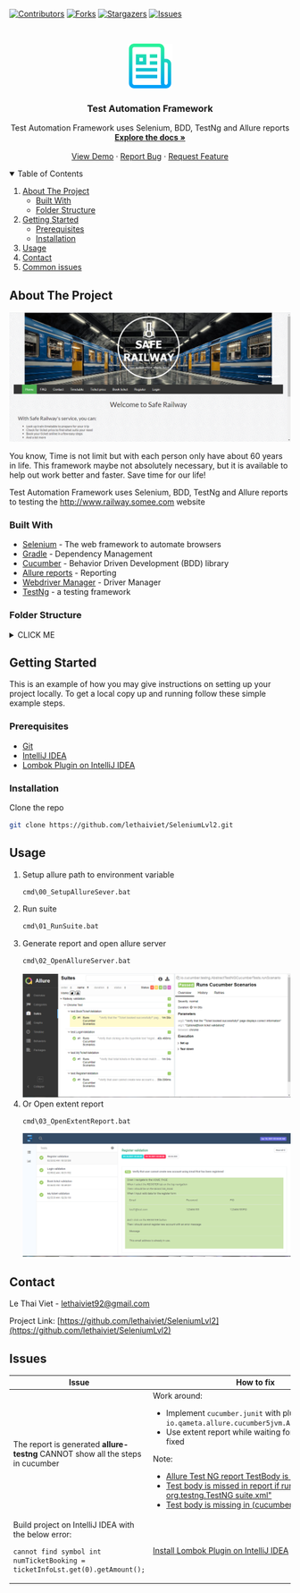 [![Contributors][contributors-shield]][contributors-url]
[![Forks][forks-shield]][forks-url]
[![Stargazers][stars-shield]][stars-url]
[![Issues][issues-shield]][issues-url]



<!-- PROJECT LOGO -->
<br />
<p align="center">
  <a href="https://github.com/lethaiviet/SeleniumLvl2">
    <img src="images/logo.png" alt="Logo" width="80" height="80">
  </a>

<h3 align="center">Test Automation Framework</h3>

  <p align="center">
    Test Automation Framework uses Selenium, BDD, TestNg and Allure reports
    <br />
    <a href="https://github.com/lethaiviet/SeleniumLvl2"><strong>Explore the docs »</strong></a>
    <br />
    <br />
    <a href="https://github.com/lethaiviet/SeleniumLvl2">View Demo</a>
    ·
    <a href="https://github.com/lethaiviet/SeleniumLvl2">Report Bug</a>
    ·
    <a href="https://github.com/lethaiviet/SeleniumLvl2">Request Feature</a>
  </p>



<!-- TABLE OF CONTENTS -->
<details open="open">
  <summary>Table of Contents</summary>
  <ol>
    <li>
      <a href="#about-the-project">About The Project</a>
      <ul>
        <li><a href="#built-with">Built With</a></li>
      </ul>
      <ul>
        <li><a href="#built-with">Folder Structure</a></li>
      </ul>
    </li>
    <li>
      <a href="#getting-started">Getting Started</a>
      <ul>
        <li><a href="#prerequisites">Prerequisites</a></li>
        <li><a href="#installation">Installation</a></li>
      </ul>
    </li>
    <li><a href="#usage">Usage</a></li>
    <li><a href="#contact">Contact</a></li>
    <li><a href="#Issues">Common issues</a></li>
  </ol>
</details>



<!-- ABOUT THE PROJECT -->

## About The Project

[![Website need testing][product-screenshot]](http://www.railway.somee.com/Page/HomePage.cshtml)

You know, Time is not limit but with each person only have about 60 years in life. This framework maybe not absolutely
necessary, but it is available to help out work better and faster. Save time for our life!

Test Automation Framework uses Selenium, BDD, TestNg and Allure reports to testing the  http://www.railway.somee.com
website

### Built With

* [Selenium](http://www.seleniumhq.org/) - The web framework to automate browsers
* [Gradle](https://gradle.org/) - Dependency Management
* [Cucumber](https://cucumber.io/) - Behavior Driven Development (BDD) library
* [Allure reports](http://allure.qatools.ru/) - Reporting
* [Webdriver Manager](https://github.com/bonigarcia/webdrivermanager) - Driver Manager
* [TestNg](https://testng.org/doc/) - a testing framework

### Folder Structure

<details><summary>CLICK ME</summary>

- __https://github.com/lethaiviet/SeleniumLvl2__
    - [README.md](README.md)
    - [build.gradle](build.gradle)
    - __cmd__
        - [00\_SetupAllureSever.bat](cmd/00_SetupAllureSever.bat)
        - [01\_RunSuite.bat](cmd/01_RunSuite.bat)
        - [02\_OpenAllureServer.bat](cmd/02_OpenAllureServer.bat)
        - [03\_OpenExtentReport.bat](cmd/03_OpenExtentReport.bat)
        - [Env.bat](cmd/Env.bat)
    - __gradle__
        - __wrapper__
            - [gradle\-wrapper.jar](gradle/wrapper/gradle-wrapper.jar)
            - [gradle\-wrapper.properties](gradle/wrapper/gradle-wrapper.properties)
    - [gradlew](gradlew)
    - [gradlew.bat](gradlew.bat)
    - __images__
        - [allure\_report.png](images/allure_report.png)
        - [extent\_report.png](images/extent_report.png)
        - [logo.png](images/logo.png)
        - [screenshot.png](images/screenshot.png)
    - [settings.gradle](settings.gradle)
    - __src__
        - __main__
            - __java__
                - __commons__
                    - [Constants.java](src/main/java/commons/Constants.java)

                    - __enums__
                        - [Dropdown.java](src/main/java/commons/enums/Dropdown.java)
                        - [NavBar.java](src/main/java/commons/enums/NavBar.java)
                        - [PageURL.java](src/main/java/commons/enums/PageURL.java)
                - __controls__
                    - __base__
                        - [IBaseControl.java](src/main/java/controls/base/IBaseControl.java)
                        - [IClickable.java](src/main/java/controls/base/IClickable.java)
                        - [IEditable.java](src/main/java/controls/base/IEditable.java)
                        - __imp__
                            - [Action.java](src/main/java/controls/base/imp/Action.java)
                            - [BaseControl.java](src/main/java/controls/base/imp/BaseControl.java)
                            - [Clickable.java](src/main/java/controls/base/imp/Clickable.java)
                            - [Editable.java](src/main/java/controls/base/imp/Editable.java)
                    - __common__
                        - [IButton.java](src/main/java/controls/common/IButton.java)
                        - [IComboBox.java](src/main/java/controls/common/IComboBox.java)
                        - [IElement.java](src/main/java/controls/common/IElement.java)
                        - [ILabel.java](src/main/java/controls/common/ILabel.java)
                        - [ITextBox.java](src/main/java/controls/common/ITextBox.java)
                        - __imp__
                            - [Button.java](src/main/java/controls/common/imp/Button.java)
                            - [ComboBox.java](src/main/java/controls/common/imp/ComboBox.java)
                            - [Element.java](src/main/java/controls/common/imp/Element.java)
                            - [Label.java](src/main/java/controls/common/imp/Label.java)
                            - [TextBox.java](src/main/java/controls/common/imp/TextBox.java)
                - __data__
                    - [TicketInfo.java](src/main/java/data/TicketInfo.java)
                    - [UserInfo.java](src/main/java/data/UserInfo.java)
                - __drivers__
                    - [ChromeDriver.java](src/main/java/drivers/ChromeDriver.java)
                    - [DriverFactory.java](src/main/java/drivers/DriverFactory.java)
                    - [DriverManager.java](src/main/java/drivers/DriverManager.java)
                    - [FirefoxDriver.java](src/main/java/drivers/FirefoxDriver.java)
                - __pages__
                    - [BasePage.java](src/main/java/pages/BasePage.java)
                    - [BookTicketPage.java](src/main/java/pages/BookTicketPage.java)
                    - [HomePage.java](src/main/java/pages/HomePage.java)
                    - [LoginPage.java](src/main/java/pages/LoginPage.java)
                    - [MyTicketPage.java](src/main/java/pages/MyTicketPage.java)
                    - [RegisterPage.java](src/main/java/pages/RegisterPage.java)
                - __utils__
                    - [CacheHelper.java](src/main/java/utils/CacheHelper.java)
                    - [DriverUtils.java](src/main/java/utils/DriverUtils.java)
                    - [JsonHelper.java](src/main/java/utils/JsonHelper.java)
                    - [JsonLocatorUtils.java](src/main/java/utils/JsonLocatorUtils.java)
                    - [LogUtils.java](src/main/java/utils/LogUtils.java)
                    - [ScraperHelper.java](src/main/java/utils/ScraperHelper.java)
                    - [StringHelper.java](src/main/java/utils/StringHelper.java)
                    - [UserInfoUtils.java](src/main/java/utils/UserInfoUtils.java)
                    - [common.java](src/main/java/utils/common.java)
            - __resources__
        - __test__
            - __java__
                - __definitions__
                    - [BookTicketDefinition.java](src/test/java/definitions/BookTicketDefinition.java)
                    - [CommonDefinition.java](src/test/java/definitions/CommonDefinition.java)
                    - [Hook.java](src/test/java/definitions/Hook.java)
                    - [LoginDefinition.java](src/test/java/definitions/LoginDefinition.java)
                    - [MyTicketDefinition.java](src/test/java/definitions/MyTicketDefinition.java)
                    - [RegisterDefinition.java](src/test/java/definitions/RegisterDefinition.java)
                - __test__
                    - [BookTicketValidation.java](src/test/java/test/BookTicketValidation.java)
                    - [CommonValidation.java](src/test/java/test/CommonValidation.java)
                    - [LoginValidation.java](src/test/java/test/LoginValidation.java)
                    - [MyTicketValidation.java](src/test/java/test/MyTicketValidation.java)
                    - [RegisterValidation.java](src/test/java/test/RegisterValidation.java)
            - __resources__
                - __data__
                    - __dataExcel__
                        - [user\_info.xlsx](src/test/resources/data/dataExcel/user_info.xlsx)
                    - __dataJson__
                        - [user\_info.json](src/test/resources/data/dataJson/user_info.json)
                - __features__
                    - [book\_ticket\_validation.feature](src/test/resources/features/book_ticket_validation.feature)
                    - [login\_validation.feature](src/test/resources/features/login_validation.feature)
                    - [my\_ticket\_validation.feature](src/test/resources/features/my_ticket_validation.feature)
                    - [register\_validation.feature](src/test/resources/features/register_validation.feature)
                - __locators__
                    - [JsonLocators.json](src/test/resources/locators/JsonLocators.json)
                - __suites__
                    - [suite01.xml](src/test/resources/suites/suite01.xml)
                - [log4j.properties](src/test/resources/log4j.properties)
                - [allure.properties](src/test/resources/allure.properties)
                - [extent.properties](src/test/resources/extent.properties)
- __tool__
    - __allure\-commandline\-2.13.9__
    - __converterTool__
        - [ConverterExcelAndJson.exe](tool/converterTool/ConverterExcelAndJson.exe)

</details>

<!-- GETTING STARTED -->

## Getting Started

This is an example of how you may give instructions on setting up your project locally. To get a local copy up and
running follow these simple example steps.

### Prerequisites

* [Git](https://git-scm.com/downloads)
* [IntelliJ IDEA](https://www.jetbrains.com/idea/download/#section=windows)
* [Lombok Plugin on IntelliJ IDEA](https://projectlombok.org/setup/intellij)

### Installation

Clone the repo

   ```sh
   git clone https://github.com/lethaiviet/SeleniumLvl2.git
   ```

<!-- USAGE EXAMPLES -->

## Usage

1. Setup allure path to environment variable
   ```sh
   cmd\00_SetupAllureSever.bat
   ```
2. Run suite
   ```sh
   cmd\01_RunSuite.bat
   ```
3. Generate report and open allure server
   ```sh
   cmd\02_OpenAllureServer.bat
   ```
   [![allure-report][allure-report]](https://github.com/lethaiviet/SeleniumLvl2/blob/master/images/allure_report.png)
4. Or Open extent report
   ```sh
   cmd\03_OpenExtentReport.bat
   ```
   [![extent-report][extent-report]](https://github.com/lethaiviet/SeleniumLvl2/blob/master/images/extent_report.png)

<!-- CONTACT -->

## Contact

Le Thai Viet - [lethaiviet92@gmail.com]()

Project Link: [https://github.com/lethaiviet/SeleniumLvl2](https://github.com/lethaiviet/SeleniumLvl2)



<!-- ISSUES -->

## Issues

| Issue | How to fix |
| ------------- | ------------- |
| The report is generated **allure-testng** CANNOT show all the steps in cucumber  | Work around: <ul><li>Implement `cucumber.junit` with plugin `io.qameta.allure.cucumber5jvm.AllureCucumber5Jvm` </li><li> Use extent report while waiting for allure-testng is fixed</li></ul> Note: <ul><li> [Allure Test NG report TestBody is missing](https://stackoverflow.com/questions/57566093/allure-test-ng-report-testbody-is-missing) </li><li>[Test body is missed in report if run test via "java org.testng.TestNG suite.xml"](https://github.com/allure-framework/allure-java/issues/301) </li> <li>[Test body is missing in (cucumber) testNG report"](https://github.com/allure-framework/allure-java/issues/398) </li></ul> |
| Build project on IntelliJ IDEA with the below error: <pre lang=plain>`cannot find symbol int numTicketBooking = ticketInfoLst.get(0).getAmount();`</pre> | [Install Lombok Plugin on IntelliJ IDEA](https://projectlombok.org/setup/intellij)  |

<!-- MARKDOWN LINKS & IMAGES -->
<!-- https://www.markdownguide.org/basic-syntax/#reference-style-links -->

[contributors-shield]: https://img.shields.io/github/contributors/lethaiviet/SeleniumLvl2.svg?style=for-the-badge

[contributors-url]: https://github.com/lethaiviet/SeleniumLvl2/graphs/contributors

[forks-shield]: https://img.shields.io/github/forks/lethaiviet/SeleniumLvl2.svg?style=for-the-badge

[forks-url]: https://github.com/lethaiviet/SeleniumLvl2/graphs/network/members

[stars-shield]: https://img.shields.io/github/stars/lethaiviet/SeleniumLvl2.svg?style=for-the-badge

[stars-url]: https://github.com/lethaiviet/SeleniumLvl2/graphs/stargazers

[issues-shield]: https://img.shields.io/github/issues/lethaiviet/SeleniumLvl2.svg?style=for-the-badge

[issues-url]: https://github.com/lethaiviet/SeleniumLvl2/graphs/issues

[license-shield]: https://img.shields.io/github/license/othneildrew/Best-README-Template.svg?style=for-the-badge

[license-url]:https://github.com/lethaiviet/SeleniumLvl2/graphs/blob/master/LICENSE.txt

[linkedin-shield]: https://img.shields.io/badge/-LinkedIn-black.svg?style=for-the-badge&logo=linkedin&colorB=555

[product-screenshot]: images/screenshot.png

[allure-report]: images/allure_report.png

[extent-report]: images/extent_report.png
